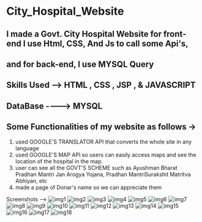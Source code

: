# City_Hospital_Website

 I made a Govt. City Hospital Website for front-end I use Html, CSS, And Js to call some Api's,
--------------------------------------
and for back-end, I use MYSQL Query
-----------------------------------
Skills Used --> HTML , CSS , JSP , &  JAVASCRIPT
---------------------------------------------

DataBase ----> MYSQL
-----------------------------------------

Some Functionalities of my website as follows ->
---------------------------------------------------------

1.  used GOOGLE'S TRANSLATOR API that converts the whole site in any language
2.  used GOOGLE'S MAP API so users can easily access maps and see the location of the hospital in the map.
3.  user can see all the GOVT'S SCHEME such as Ayushman Bharat Pradhan Mantri Jan Arogya Yojana, Pradhan MantriSurakshit Matritva Abhiyan, etc
4. made a page of Donar's name so we can appreciate them

Screenshots -->
![img1](https://user-images.githubusercontent.com/64797556/93124069-b18de980-f6e6-11ea-92e6-94a671b73f9a.PNG)
![img2](https://user-images.githubusercontent.com/64797556/93124076-b5ba0700-f6e6-11ea-9517-0ea32e7440b7.PNG)
![img3](https://user-images.githubusercontent.com/64797556/93124077-b6529d80-f6e6-11ea-86db-e66ce55401ad.PNG)
![img4](https://user-images.githubusercontent.com/64797556/93124079-b8b4f780-f6e6-11ea-8de9-b1ac523b0e83.PNG)
![img5](https://user-images.githubusercontent.com/64797556/93124083-bb175180-f6e6-11ea-8375-89199bf556d6.PNG)
![img6](https://user-images.githubusercontent.com/64797556/93124090-bc487e80-f6e6-11ea-9140-4c53dfe571b1.PNG)
![img7](https://user-images.githubusercontent.com/64797556/93124092-bd79ab80-f6e6-11ea-9faf-3dd0c4f8d4e0.PNG)
![img8](https://user-images.githubusercontent.com/64797556/93124101-bfdc0580-f6e6-11ea-8cbb-6675fad73a35.PNG)
![img9](https://user-images.githubusercontent.com/64797556/93124104-c0749c00-f6e6-11ea-9930-a0833f934f29.PNG)
![img10](https://user-images.githubusercontent.com/64797556/93124108-c10d3280-f6e6-11ea-8633-c9ba8bc9d726.PNG)
![img11](https://user-images.githubusercontent.com/64797556/93124114-c23e5f80-f6e6-11ea-8fff-08a5721164f4.PNG)
![img12](https://user-images.githubusercontent.com/64797556/93124116-c36f8c80-f6e6-11ea-9f32-b6d20ff2ef46.PNG)
![img13](https://user-images.githubusercontent.com/64797556/93124121-c4a0b980-f6e6-11ea-9645-bba2f9b760a4.PNG)
![img14](https://user-images.githubusercontent.com/64797556/93124126-c5d1e680-f6e6-11ea-9927-4420cc0c150d.PNG)
![img15](https://user-images.githubusercontent.com/64797556/93124128-c66a7d00-f6e6-11ea-9ff4-40dc38c3b7b2.PNG)
![img16](https://user-images.githubusercontent.com/64797556/93124135-c8344080-f6e6-11ea-8f6b-e82f3a209153.PNG)
![img17](https://user-images.githubusercontent.com/64797556/93124141-c8ccd700-f6e6-11ea-98cc-5b863d72ced8.PNG)
![img18](https://user-images.githubusercontent.com/64797556/93124144-c9656d80-f6e6-11ea-9723-b7f12fa57a0a.PNG)
